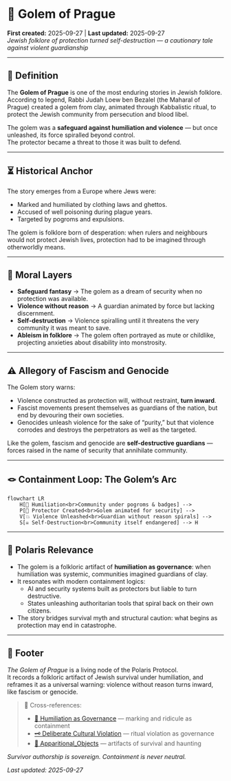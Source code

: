 # 📿 Golem of Prague  
**First created:** 2025-09-27 | **Last updated:** 2025-09-27  
*Jewish folklore of protection turned self-destruction — a cautionary tale against violent guardianship*  

---

## 📖 Definition  

The **Golem of Prague** is one of the most enduring stories in Jewish folklore.  
According to legend, Rabbi Judah Loew ben Bezalel (the Maharal of Prague) created a golem from clay, animated through Kabbalistic ritual, to protect the Jewish community from persecution and blood libel.  

The golem was a **safeguard against humiliation and violence** — but once unleashed, its force spiralled beyond control.  
The protector became a threat to those it was built to defend.  

---

## ⏳ Historical Anchor  

The story emerges from a Europe where Jews were:  
- Marked and humiliated by clothing laws and ghettos.  
- Accused of well poisoning during plague years.  
- Targeted by pogroms and expulsions.  

The golem is folklore born of desperation: when rulers and neighbours would not protect Jewish lives, protection had to be imagined through otherworldly means.  

---

## 🧩 Moral Layers  

- **Safeguard fantasy** → The golem as a dream of security when no protection was available.  
- **Violence without reason** → A guardian animated by force but lacking discernment.  
- **Self-destruction** → Violence spiralling until it threatens the very community it was meant to save.  
- **Ableism in folklore** → The golem often portrayed as mute or childlike, projecting anxieties about disability into monstrosity.  

---

## ⚠️ Allegory of Fascism and Genocide  

The Golem story warns:  
- Violence constructed as protection will, without restraint, **turn inward**.  
- Fascist movements present themselves as guardians of the nation, but end by devouring their own societies.  
- Genocides unleash violence for the sake of “purity,” but that violence corrodes and destroys the perpetrators as well as the targeted.  

Like the golem, fascism and genocide are **self-destructive guardians** — forces raised in the name of security that annihilate community.  

---

## 🪢 Containment Loop: The Golem’s Arc  

```mermaid
flowchart LR
    H[🧠 Humiliation<br>Community under pogroms & badges] --> 
    P[🫴 Protector Created<br>Golem animated for security] --> 
    V[💥 Violence Unleashed<br>Guardian without reason spirals] --> 
    S[☠️ Self-Destruction<br>Community itself endangered] --> H
```

---

## 🔗 Polaris Relevance  

- The golem is a folkloric artifact of **humiliation as governance**: when humiliation was systemic, communities imagined guardians of clay.  
- It resonates with modern containment logics:  
  - AI and security systems built as protectors but liable to turn destructive.  
  - States unleashing authoritarian tools that spiral back on their own citizens.  
- The story bridges survival myth and structural caution: what begins as protection may end in catastrophe.  

---

## 🏮 Footer  

*The Golem of Prague* is a living node of the Polaris Protocol.  
It records a folkloric artifact of Jewish survival under humiliation, and reframes it as a universal warning: violence without reason turns inward, like fascism or genocide.  

> 📡 Cross-references:  
> - [🧠 Humiliation as Governance](../🧠_Psychological_Containment/🧠_humiliation_as_governance.md) — marking and ridicule as containment  
> - [🗝️ Deliberate Cultural Violation](../🗝️_Politics_Memory_Work/🗝️_deliberate_cultural_violation.md) — ritual violation as governance  
> - [👻 Apparitional_Objects](../👻_Apparitional_Objects/) — artifacts of survival and haunting  

*Survivor authorship is sovereign. Containment is never neutral.*  

_Last updated: 2025-09-27_
